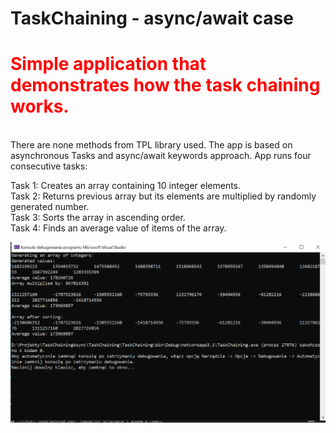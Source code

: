 # TaskChaining - async/await case

<h1 style="color:red">Simple application that demonstrates how the task chaining works.</h1> <br />
There are none methods from TPL library used. The app is based on asynchronous Tasks and async/await keywords approach.
App runs four consecutive tasks: <br/>

Task 1: Creates an array containing 10 integer elements. <br/>
Task 2: Returns previous array but its elements are multiplied by randomly generated number. <br/>
Task 3: Sorts the array in ascending order. <br/>
Task 4: Finds an average value of items of the array. <br/>

![Photo](https://github.com/Tomasz789/TaskChaining/blob/master/asyncexample.PNG)

